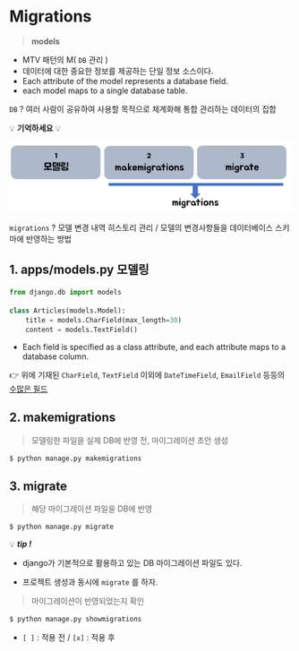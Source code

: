 # Migrations

>  **models**

 * MTV 패턴의 M( `DB` 관리 ) 
 * 데이터에 대한 중요한 정보를 제공하는 단일 정보 소스이다. 
 * Each attribute of the model represents a database field.
 * each model maps to a single database table.

`DB` ? 여러 사람이 공유하여 사용할 목적으로 체계화해 통합 관리하는 데이터의 집합



💡 **기억하세요** 💡

![image-20200331222937981](images/image-20200331222937981.png)

`migrations` ? 모델 변경 내역 히스토리 관리 / 모델의 변경사항들을 데이터베이스 스키마에 반영하는 방법



## 1. apps/models.py 모델링

```python
from django.db import models

class Articles(models.Model):
    title = models.CharField(max_length=30)
    content = models.TextField()
```

*  Each field is specified as a class attribute, and each attribute maps to a database column.

  👉 위에 기재된 `CharField`, `TextField` 이외에  `DateTimeField`,  `EmailField` 등등의 [수많은 필드](https://docs.djangoproject.com/ko/2.1/ref/models/fields/#field-types)



## 2. makemigrations

> 모델링한 파일을 실제 DB에 반영 전, 마이그레이션 초안 생성
>

```bash
$ python manage.py makemigrations
```



## 3. migrate

> 해당 마이그레이션 파일을 DB에 반영

```bash
$ python manage.py migrate
```

💡 _**tip !**_   

- django가 기본적으로 활용하고 있는 DB 마이그레이션 파일도 있다.

- 프로젝트 생성과 동시에 `migrate` 를 하자.



> 마이그레이션이 반영되었는지 확인

```bash
$ python manage.py showmigrations
```

* `[ ]` : 적용 전 / `[x]` : 적용 후



